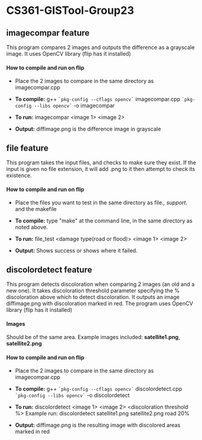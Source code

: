 # CS361-GISTool-Group23

## imagecompar feature 

This program compares 2 images and outputs the difference as a grayscale image.
It uses OpenCV library (flip has it installed)  

#### How to compile and run on flip

- Place the 2 images to compare in the same directory as imagecompar.cpp

- **To compile:** g++ `` `pkg-config --cflags opencv` `` imagecompar.cpp `` `pkg-config --libs opencv` `` -o imagecompar 
 
- **To run:** imagecompar <image 1> <image 2> <damage type>

- **Output:** diffimage.png is the difference image in grayscale

## file feature

This program takes the input files, and checks to make sure they exist. 
If the input is given no file extension, it will add .png to it then attempt to check its existence.

#### How to compile and run on flip

- Place the files you want to test in the same directory as file.*, support.* and the makefile

- **To compile:** type "make" at the command line, in the same directory as noted above.  

- **To run:** file_test <damage type(road or flood)> <image 1> <image 2>
- **Output:** Shows success or shows where it failed.

## discolordetect feature 

This program detects discoloration when comparing 2 images (an old and a new one). It takes discoloration threshold parameter specifying the % discoloration above which to detect discoloration. It outputs an image diffimage.png with discoloration marked in red. The program uses OpenCV library (flip has it installed) 

#### Images 
Should be of the same area. Example images included: **satellite1.png**, **satellite2.png** 

#### How to compile and run on flip

- Place the 2 images to compare in the same directory as imagecompar.cpp

- **To compile:** g++ `` `pkg-config --cflags opencv` `` discolordetect.cpp `` `pkg-config --libs opencv` `` -o discolordetect  

- **To run:** discolordetect <image 1> <image 2> <damage type> <discoloration threshold %>
Example run: discolordetect satellite1.png satellite2.png road 20%

- **Output:** diffimage.png is the resulting image with discolored areas marked in red

